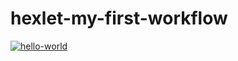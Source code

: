 # hexlet-my-first-workflow
[![hello-world](https://github.com/Viewsoul237/hexlet-my-first-workflow/actions/workflows/hello-world.yml/badge.svg)](https://github.com/Viewsoul237/hexlet-my-first-workflow/actions/workflows/hello-world.yml)
